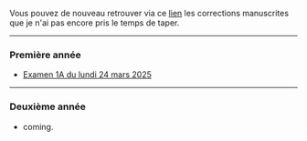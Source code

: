 Vous pouvez de nouveau retrouver via ce [lien](./corrections.md/) les corrections manuscrites que je n'ai pas encore pris le temps de taper.

---

### Première année

- [Examen 1A du lundi 24 mars 2025](./examens/exam-stat-S2-2025.03.24.pdf)

---

### Deuxième année

- coming.